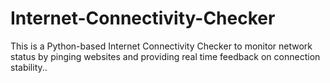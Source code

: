 # Internet-Connectivity-Checker
This is a Python-based Internet Connectivity Checker to monitor network status by  pinging websites and providing real time feedback on connection stability..

